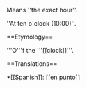 Means ''the exact hour''.

''At ten o´clock (10:00)''.

==Etymology==

'''O'''f the '''[[clock]]'''. 

==Translations==

*[[Spanish]]: [[en punto]]